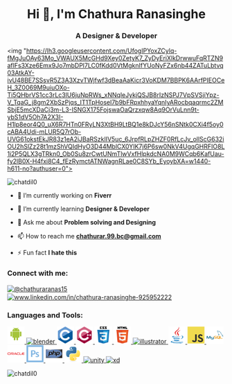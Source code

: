 <h1 align="center">Hi 👋, I'm Chathura Ranasinghe</h1>
<h3 align="center">A Designer & Developer</h3>

<img "https://lh3.googleusercontent.com/UfogIPYoxZCylq-fMgJuOAy63Mo_VWAUX5McGHd9Xey0ZetyK7_ZyDyEriXlkDrwwuFqRTZN9aflFs3Xze6Emx9Jo7mbDPl7LC0fKdd0VtMgknIfYUoNyFZx6nb44ZATuLbtvq03AtkAY-ivU48BE7SSsvR5Z3A3XzvTWjfwf3dBeaAaKicr3VoKDM7BBPK6AArfPIEOCeH_3Z0069M9uiuOXo-Ti5QHbrVS1cc3rLc3lU6juNpRWs_xNNqleJykjQSJB8rIzNSPJ7VpSVSjiYpz-V_TqaG_j8gm2XbSzPjqs_IT1TpHosel7b9bFRpxhhyaYqnIyARocbqaqrmc2ZMSbjE5mcXDaCj3m-L3-ISNGX175FojswaOaQrzxqw8Aq9OrVuLnn9t-ybS1dV5Oh7A2X3I-H1lp8eor4Q0_uX6R7HTn0FRyLN3XtBH9LtBQ1e8kDJcY56nSNtk0CXi4f5oy0cABA4Udi-mLUR5Q7rOb-UVG61okstEkJR83z1eA2iJBaRSzklIV5uc_6JrpfRLpZHZF0RfLcJv_ollScG632iOU2hSlZz28t1mzShVQIdHyO3D44MblCX0YIK7j6P6sw0NkV4UgqGHRFIO8L1i2P5QLX3gTRkn0_Ob0Su8zrCwtUNmTlwVxfHlpkdcNA0M9WCqb6KafUau-fy2lB0X-H4fxi8C4_fEzRymctATNWagnRLae0C8SYb_EyoybXA=w1440-h611-no?authuser=0">

<p align="left"> <img src="https://komarev.com/ghpvc/?username=chatdil0&label=Profile%20views&color=0e75b6&style=flat" alt="chatdil0" /> </p>

- 🔭 I’m currently working on **Fiverr**

- 🌱 I’m currently learning **Designer & Developer**

- 💬 Ask me about **Problem solving and Designing**

- 📫 How to reach me **chathurar.99.bc@gmail.com**

- ⚡ Fun fact **I hate this**

<h3 align="left">Connect with me:</h3>
<p align="left">
<a href="https://twitter.com/@chathuraranas15" target="blank"><img align="center" src="https://raw.githubusercontent.com/rahuldkjain/github-profile-readme-generator/master/src/images/icons/Social/twitter.svg" alt="@chathuraranas15" height="30" width="40" /></a>
<a href="https://linkedin.com/in/www.linkedin.com/in/chathura-ranasinghe-925952222" target="blank"><img align="center" src="https://raw.githubusercontent.com/rahuldkjain/github-profile-readme-generator/master/src/images/icons/Social/linked-in-alt.svg" alt="www.linkedin.com/in/chathura-ranasinghe-925952222" height="30" width="40" /></a>
</p>

<h3 align="left">Languages and Tools:</h3>
<p align="left"> <a href="https://developer.android.com" target="_blank" rel="noreferrer"> <img src="https://raw.githubusercontent.com/devicons/devicon/master/icons/android/android-original-wordmark.svg" alt="android" width="40" height="40"/> </a> <a href="https://www.blender.org/" target="_blank" rel="noreferrer"> <img src="https://download.blender.org/branding/community/blender_community_badge_white.svg" alt="blender" width="40" height="40"/> </a> <a href="https://www.cprogramming.com/" target="_blank" rel="noreferrer"> <img src="https://raw.githubusercontent.com/devicons/devicon/master/icons/c/c-original.svg" alt="c" width="40" height="40"/> </a> <a href="https://www.w3schools.com/cpp/" target="_blank" rel="noreferrer"> <img src="https://raw.githubusercontent.com/devicons/devicon/master/icons/cplusplus/cplusplus-original.svg" alt="cplusplus" width="40" height="40"/> </a> <a href="https://www.w3schools.com/css/" target="_blank" rel="noreferrer"> <img src="https://raw.githubusercontent.com/devicons/devicon/master/icons/css3/css3-original-wordmark.svg" alt="css3" width="40" height="40"/> </a> <a href="https://www.w3.org/html/" target="_blank" rel="noreferrer"> <img src="https://raw.githubusercontent.com/devicons/devicon/master/icons/html5/html5-original-wordmark.svg" alt="html5" width="40" height="40"/> </a> <a href="https://www.adobe.com/in/products/illustrator.html" target="_blank" rel="noreferrer"> <img src="https://www.vectorlogo.zone/logos/adobe_illustrator/adobe_illustrator-icon.svg" alt="illustrator" width="40" height="40"/> </a> <a href="https://www.java.com" target="_blank" rel="noreferrer"> <img src="https://raw.githubusercontent.com/devicons/devicon/master/icons/java/java-original.svg" alt="java" width="40" height="40"/> </a> <a href="https://developer.mozilla.org/en-US/docs/Web/JavaScript" target="_blank" rel="noreferrer"> <img src="https://raw.githubusercontent.com/devicons/devicon/master/icons/javascript/javascript-original.svg" alt="javascript" width="40" height="40"/> </a> <a href="https://www.mysql.com/" target="_blank" rel="noreferrer"> <img src="https://raw.githubusercontent.com/devicons/devicon/master/icons/mysql/mysql-original-wordmark.svg" alt="mysql" width="40" height="40"/> </a> <a href="https://www.oracle.com/" target="_blank" rel="noreferrer"> <img src="https://raw.githubusercontent.com/devicons/devicon/master/icons/oracle/oracle-original.svg" alt="oracle" width="40" height="40"/> </a> <a href="https://www.photoshop.com/en" target="_blank" rel="noreferrer"> <img src="https://raw.githubusercontent.com/devicons/devicon/master/icons/photoshop/photoshop-line.svg" alt="photoshop" width="40" height="40"/> </a> <a href="https://www.php.net" target="_blank" rel="noreferrer"> <img src="https://raw.githubusercontent.com/devicons/devicon/master/icons/php/php-original.svg" alt="php" width="40" height="40"/> </a> <a href="https://www.python.org" target="_blank" rel="noreferrer"> <img src="https://raw.githubusercontent.com/devicons/devicon/master/icons/python/python-original.svg" alt="python" width="40" height="40"/> </a> <a href="https://unity.com/" target="_blank" rel="noreferrer"> <img src="https://www.vectorlogo.zone/logos/unity3d/unity3d-icon.svg" alt="unity" width="40" height="40"/> </a> <a href="https://www.adobe.com/products/xd.html" target="_blank" rel="noreferrer"> <img src="https://cdn.worldvectorlogo.com/logos/adobe-xd.svg" alt="xd" width="40" height="40"/> </a> </p>

<p><img align="left" src="https://github-readme-stats.vercel.app/api/top-langs?username=chatdil0&show_icons=true&locale=en&layout=compact" alt="chatdil0" /></p>

